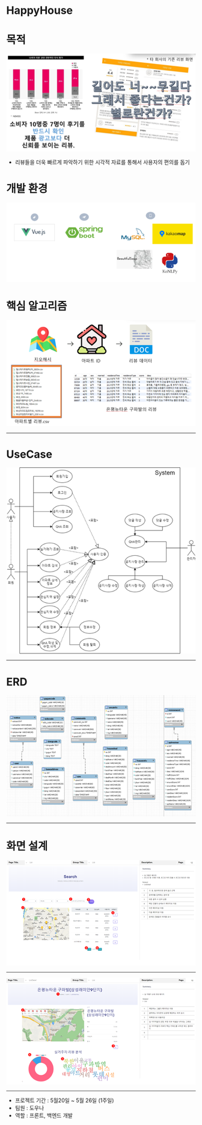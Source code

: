 # HappyHouse

# 목적

![image_readme/Untitled.png](image_readme/Untitled.png)

- 리뷰들을 더욱 빠르게 파악하기 위한 시각적 자료를 통해서 사용자의 편의를 돕기

# 개발 환경

![image_readme/Untitled%201.png](image_readme/Untitled%201.png)

# 핵심 알고리즘

![image_readme/Untitled%202.png](image_readme/Untitled%202.png)

---

# UseCase

![image_readme/Untitled%203.png](image_readme/Untitled%203.png)

---

# ERD

![image_readme/Untitled%204.png](image_readme/Untitled%204.png)

---

# 화면 설계

![image_readme/Untitled%205.png](image_readme/Untitled%205.png)

---

![image_readme/Untitled%206.png](image_readme/Untitled%206.png)

---

- 프로젝트 기간 : 5월20일 ~ 5월 26일 (1주일)
- 팀원 : 도우나
- 역할 : 프론트, 백엔드 개발
